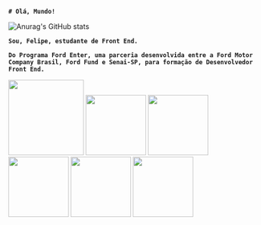  <!--https://github.com/anuraghazra/github-readme-stats -->


<!--Guia básico de Markdown
https://docs.pipz.com/central-de-ajuda/learning-center/guia-basico-de-markdown#open
-->


<!--guia personalização 
https://github.com/anuraghazra/github-readme-stats-->

**```# Olá, Mundo!```**

![Anurag's GitHub stats](https://github-readme-stats.vercel.app/api?username=FelipeWilquem&show_icons=true&theme=radical)  


**`Sou, Felipe, estudante de Front End.`**


**```Do Programa Ford Enter, uma parceria desenvolvida entre a Ford Motor Company Brasil, Ford Fund e Senai-SP, para formação de Desenvolvedor Front End.```**

<img height= "150" src="https://cdn.jsdelivr.net/gh/devicons/devicon/icons/git/git-original-wordmark.svg" />       <img height= "120" src="https://cdn.jsdelivr.net/gh/devicons/devicon/icons/html5/html5-original-wordmark.svg" />      <img height= "120" src="https://cdn.jsdelivr.net/gh/devicons/devicon/icons/css3/css3-original-wordmark.svg" />       <img height= "120" src="https://cdn.jsdelivr.net/gh/devicons/devicon/icons/java/java-original-wordmark.svg" />   <img height= "120" src="https://cdn.jsdelivr.net/gh/devicons/devicon/icons/vscode/vscode-plain-wordmark.svg" />          <img height= "120" src="https://cdn.jsdelivr.net/gh/devicons/devicon/icons/github/github-original-wordmark.svg" />
          
          

